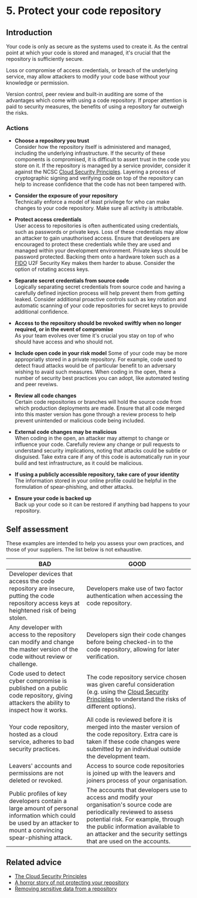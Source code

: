 # 5. Protect your code repository

## Introduction

Your code is only as secure as the systems used to create it. As the central point at which your code is stored and managed, it's crucial that the repository is sufficiently secure.

Loss or compromise of access credentials, or breach of the underlying service, may allow attackers to modify your code base without your knowledge or permission.

Version control, peer review and built-in auditing are some of the advantages which come with using a code repository. If proper attention is paid to security measures, the benefits of using a repository far outweigh the risks.


### Actions

* **Choose a repository you trust**  
    Consider how the repository itself is administered and managed, including the underlying infrastructure. If the security of these components is compromised, it is difficult to assert trust in the code you store on it. If the repository is managed by a service provider, consider it against the NCSC [Cloud Security Principles](https://www.ncsc.gov.uk/guidance/cloud-security-collection). Layering a process of cryptographic signing and verifying code on top of the repository can help to increase confidence that the code has not been tampered with.

* **Consider the exposure of your repository**  
    Technically enforce a model of least privilege for who can make changes to your code repository.  Make sure all activity is attributable.

* **Protect access credentials**  
    User access to repositories is often authenticated using credentials, such as passwords or private keys. Loss of these credentials may allow an attacker to gain unauthorised access. Ensure that developers are encouraged to protect these credentials while they are used and managed within your development environment. Private keys should be password protected. Backing them onto a hardware token such as a [FIDO](https://fidoalliance.org/specifications/overview/) U2F Security Key makes them harder to abuse. Consider the option of rotating access keys.

* **Separate secret credentials from source code**  
    Logically separating secret credentials from source code and having a carefully defined injection process will help prevent them from getting leaked. Consider additional proactive controls such as key rotation and automatic scanning of your code repositories for secret keys to provide additional confidence.

* **Access to the repository should be revoked swiftly when no longer required, or in the event of compromise**  
    As your team evolves over time it's crucial you stay on top of who should have access and who should not.

* **Include open code in your risk model**
    Some of your code may be more appropriatly stored in a private repository. For example, code used to detect fraud attacks would be of particular benefit to an adversary wishing to avaid such measures. When coding in the open, there a number of security best practices you can adopt, like automated testing and peer reveiws.

* **Review all code changes**  
    Certain code repositories or branches will hold the source code from which production deployments are made. Ensure that all code merged into this master version has gone through a review process to help prevent unintended or malicious code being included.

* **External code changes may be malicious**  
    When coding in the open, an attacker may attempt to change or influence your code. Carefully review any change or pull requests to understand security implications, noting that attacks could be subtle or disguised. Take extra care if any of this code is automatically run in your build and test infrastructure, as it could be malicious.

* **If using a publicly accessible repository, take care of your identity**  
    The information stored in your online profile could be helpful in the formulation of spear-phishing, and other attacks.

* **Ensure your code is backed up**  
    Back up your code so it can be restored if anything bad happens to your repository.
    

## Self assessment

These examples are intended to help you assess your own practices, and those of your suppliers. The list below is not exhaustive.

| BAD | GOOD |
|-----|------|
| Developer devices that access the code repository are insecure, putting the code repository access keys at heightened risk of being stolen. | Developers make use of two factor authentication when accessing the code repository. |
| Any developer with access to the repository can modify and change the master version of the code without review or challenge. | Developers sign their code changes before being checked-in to the code repository, allowing for later verification. |
| Code used to detect cyber compromise is published on a public code repository, giving attackers the ability to inspect how it works. |The code repository service chosen was given careful consideration (e.g. using the [Cloud Security Principles](https://www.ncsc.gov.uk/guidance/cloud-security-collection) to understand the risks of different options). |
| Your code repository, hosted as a cloud service, adheres to bad security practices. | All code is reviewed before it is merged into the master version of the code repository. Extra care is taken if these code changes were submitted by an individual outside the development team. |
| Leavers' accounts and permissions are not deleted or revoked. | Access to source code repositories is joined up with the leavers and joiners process of your organisation. |
| Public profiles of key developers contain a large amount of personal information which could be used by an attacker to mount a convincing spear-phishing attack. | The accounts that developers use to access and modify your organisation's source code are periodically reviewed to assess potential risk. For example, through the public information available to an attacker and the security settings that are used on the accounts. |


## Related advice

* [The Cloud Security Principles](https://www.ncsc.gov.uk/guidance/cloud-security-collection)
* [A horror story of not protecting your repository](https://mikegerwitz.com/papers/git-horror-story)
* [Removing sensitive data from a repository](https://help.github.com/articles/removing-sensitive-data-from-a-repository/)
